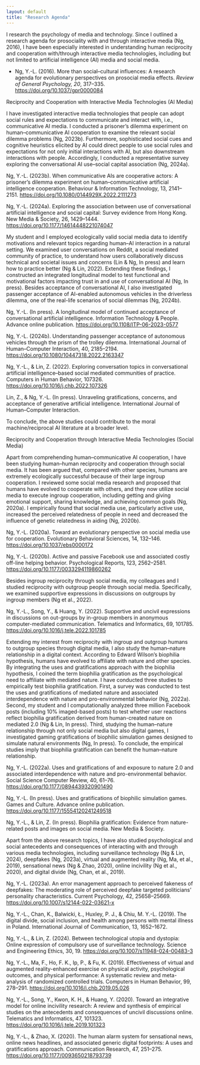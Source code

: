 ```yaml
---
layout: default
title: "Research Agenda"
---
```

I research the psychology of media and technology. Since I outlined a research agenda for prosociality with and through interactive media (Ng, 2016), I have been especially interested in understanding human reciprocity and cooperation with/through interactive media technologies, including but not limited to artificial intelligence (AI) media and social media. 

+ Ng, Y.-L. (2016). More than social–cultural influences: A research agenda for evolutionary perspectives on prosocial media effects. _Review of General Psychology, 20_, 317–335. https://doi.org/10.1037/gpr0000084

Reciprocity and Cooperation with Interactive Media Technologies (AI Media)

I have investigated interactive media technologies that people can adopt social rules and expectations to communicate and interact with, i.e., communicative AI media. I conducted a prisoner’s dilemma experiment on human–communicative AI cooperation to examine the relevant social dilemma problems (Ng, 2023b). Furthermore, sophisticated social cues and cognitive heuristics elicited by AI could direct people to use social rules and expectations for not only initial interactions with AI, but also downstream interactions with people. Accordingly, I conducted a representative survey exploring the conversational AI use–social capital association (Ng, 2024a).

Ng, Y.-L. (2023b). When communicative AIs are cooperative actors: A prisoner’s dilemma experiment on human–communicative artificial intelligence cooperation. Behaviour & Information Technology, 13, 2141–2151. https://doi.org/10.1080/0144929X.2022.2111273

Ng, Y.-L. (2024a). Exploring the association between use of conversational artificial intelligence and social capital: Survey evidence from Hong Kong. New Media & Society, 26, 1429–1444. https://doi.org/10.1177/14614448221074047

My student and I employed ecologically valid social media data to identify motivations and relevant topics regarding human–AI interaction in a natural setting. We examined user conversations on Reddit, a social mediated community of practice, to understand how users collaboratively discuss technical and societal issues and concerns (Lin & Ng, In press) and learn how to practice better (Ng & Lin, 2022). Extending these findings, I constructed an integrated longitudinal model to test functional and motivational factors impacting trust in and use of conversational AI (Ng, In press). Besides acceptance of conversational AI, I also investigated passenger acceptance of AI-enabled autonomous vehicles in the driverless dilemma, one of the real-life scenarios of social dilemmas (Ng, 2024b).

Ng, Y.-L. (In press). A longitudinal model of continued acceptance of conversational artificial intelligence. Information Technology & People. Advance online publication. https://doi.org/10.1108/ITP-06-2023-0577

Ng, Y.-L. (2024b). Understanding passenger acceptance of autonomous vehicles through the prism of the trolley dilemma. International Journal of Human–Computer Interaction, 40, 2185–2194. https://doi.org/10.1080/10447318.2022.2163347

Ng, Y.-L., & Lin, Z. (2022). Exploring conversation topics in conversational artificial intelligence–based social mediated communities of practice. Computers in Human Behavior, 107326. https://doi.org/10.1016/j.chb.2022.107326

Lin, Z., & Ng, Y.-L. (In press). Unraveling gratifications, concerns, and acceptance of generative artificial intelligence. International Journal of Human–Computer Interaction.

To conclude, the above studies could contribute to the moral machine/reciprocal AI literature at a broader level.

Reciprocity and Cooperation through Interactive Media Technologies (Social Media)

Apart from comprehending human–communicative AI cooperation, I have been studying human–human reciprocity and cooperation through social media. It has been argued that, compared with other species, humans are extremely ecologically successful because of their large ingroup cooperation. I reviewed some social media research and proposed that humans have evolved to cooperate with others, and they now utilize social media to execute ingroup cooperation, including getting and giving emotional support, sharing knowledge, and achieving common goals (Ng, 2020a). I empirically found that social media use, particularly active use, increased the perceived relatedness of people in need and decreased the influence of genetic relatedness in aiding (Ng, 2020b).

Ng, Y.-L. (2020a). Toward an evolutionary perspective on social media use for cooperation. Evolutionary Behavioral Sciences, 14, 132–146. https://doi.org/10.1037/ebs0000172

Ng, Y.-L. (2020b). Active and passive Facebook use and associated costly off-line helping behavior. Psychological Reports, 123, 2562–2581. https://doi.org/10.1177/0033294119860262

Besides ingroup reciprocity through social media, my colleagues and I studied reciprocity with outgroup people through social media. Specifically, we examined supportive expressions in discussions on outgroups by ingroup members (Ng et al., 2022).

Ng, Y.-L., Song, Y., & Huang, Y. (2022). Supportive and uncivil expressions in discussions on out-groups by in-group members in anonymous computer-mediated communication. Telematics and Informatics, 69, 101785. https://doi.org/10.1016/j.tele.2022.101785

Extending my interest from reciprocity with ingroup and outgroup humans to outgroup species through digital media, I also study the human–nature relationship in a digital context. According to Edward Wilson’s biophilia hypothesis, humans have evolved to affiliate with nature and other species. By integrating the uses and gratifications approach with the biophilia hypothesis, I coined the term biophilia gratification as the psychological need to affiliate with mediated nature. I have conducted three studies to empirically test biophilia gratification. First, a survey was conducted to test the uses and gratifications of mediated nature and associated interdependence with nature and pro-environmental behavior (Ng, 2022a). Second, my student and I computationally analyzed three million Facebook posts (including 10% imaged-based posts) to test whether user reactions reflect biophilia gratification derived from human-created nature on mediated 2.0 (Ng & Lin, In press). Third, studying the human–nature relationship through not only social media but also digital games, I investigated gaming gratifications of biophilic simulation games designed to simulate natural environments (Ng, In press). To conclude, the empirical studies imply that biophilia gratification can benefit the human–nature relationship.

Ng, Y.-L. (2022a). Uses and gratifications of and exposure to nature 2.0 and associated interdependence with nature and pro-environmental behavior. Social Science Computer Review, 40, 61–76. https://doi.org/10.1177/0894439320901490

Ng, Y.-L. (In press). Uses and gratifications of biophilic simulation games. Games and Culture. Advance online publication. https://doi.org/10.1177/15554120241249518

Ng, Y.-L., & Lin, Z. (In press). Biophilia gratification: Evidence from nature-related posts and images on social media. New Media & Society.

Apart from the above research topics, I have also studied psychological and social antecedents and consequences of interacting with and through various media technologies, including surveillance technology (Ng & Lin, 2024), deepfakes (Ng, 2023a), virtual and augmented reality (Ng, Ma, et al., 2019), sensational news (Ng & Zhao, 2020), online incivility (Ng et al., 2020), and digital divide (Ng, Chan, et al., 2019).

Ng, Y.-L. (2023a). An error management approach to perceived fakeness of deepfakes: The moderating role of perceived deepfake targeted politicians’ personality characteristics. Current Psychology, 42, 25658–25669. https://doi.org/10.1007/s12144-022-03621-x

Ng, Y.-L., Chan, K., Balwicki, Ł., Huxley, P. J., & Chiu, M. Y.-L. (2019). The digital divide, social inclusion, and health among persons with mental illness in Poland. International Journal of Communication, 13, 1652–1672.

Ng, Y.-L., & Lin, Z. (2024). Between technological utopia and dystopia: Online expression of compulsory use of surveillance technology. Science and Engineering Ethics, 30, 19. https://doi.org/10.1007/s11948-024-00483-3

Ng, Y.-L., Ma, F., Ho, F. K., Ip, P., & Fu, K. (2019). Effectiveness of virtual and augmented reality-enhanced exercise on physical activity, psychological outcomes, and physical performance: A systematic review and meta-analysis of randomized controlled trials. Computers in Human Behavior, 99, 278–291. https://doi.org/10.1016/j.chb.2019.05.026

Ng, Y.-L., Song, Y., Kwon, K. H., & Huang, Y. (2020). Toward an integrative model for online incivility research: A review and synthesis of empirical studies on the antecedents and consequences of uncivil discussions online. Telematics and Informatics, 47, 101323. https://doi.org/10.1016/j.tele.2019.101323

Ng, Y.-L., & Zhao, X. (2020). The human alarm system for sensational news, online news headlines, and associated generic digital footprints: A uses and gratifications approach. Communication Research, 47, 251–275. https://doi.org/10.1177/0093650218793739

